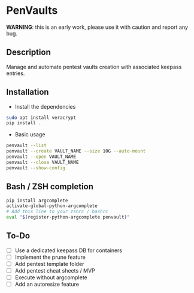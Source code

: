 # PenVaults

**WARNING**: this is an early work, please use it with caution and report any bug.

## Description
Manage and automate pentest vaults creation with associated keepass entries.

## Installation

- Install the dependencies
```bash
sudo apt install veracrypt
pip install .
```
- Basic usage
```bash
penvault --list
penvault --create VAULT_NAME --size 10G --auto-mount
penvault --open VAULT_NAME
penvault --close VAULT_NAME
penvault --show-config
```

## Bash / ZSH completion
```bash
pip install argcomplete
activate-global-python-argcomplete
# Add this line to your zshrc / bashrc 
eval "$(register-python-argcomplete penvault)"
```

## To-Do
- [ ] Use a dedicated keepass DB for containers
- [ ] Implement the prune feature
- [ ] Add pentest template folder
- [ ] Add pentest cheat sheets / MVP
- [ ] Execute without argcomplete
- [ ] Add an autoresize feature
